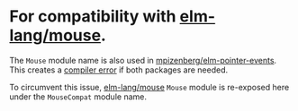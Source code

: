 # For compatibility with [elm-lang/mouse].

The `Mouse` module name is also used in [mpizenberg/elm-pointer-events].
This creates a [compiler error][issue-1625] if both packages are needed.

To circumvent this issue, [elm-lang/mouse] `Mouse` module
is re-exposed here under the `MouseCompat` module name.

[elm-lang/mouse]: http://package.elm-lang.org/packages/elm-lang/mouse/latest
[mpizenberg/elm-pointer-events]: http://package.elm-lang.org/packages/mpizenberg/elm-pointer-events/latest
[issue-1625]: https://github.com/elm-lang/elm-compiler/issues/1625
